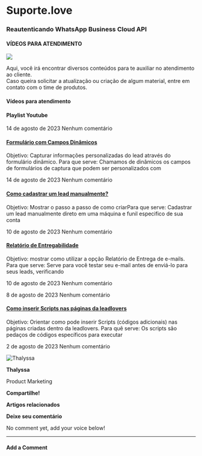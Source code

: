 # Suporte.love

### Reautenticando WhatsApp Business Cloud API

#### VÍDEOS PARA ATENDIMENTO

![](https://suporte.love/wp-content/uploads/2020/09/homeNew2023.svg)

Aqui, você irá encontrar diversos conteúdos para te auxiliar no atendimento ao cliente. \
Caso queira solicitar a atualização ou criação de algum material, entre em contato com o time de produtos.

#### Vídeos para atendimento

#### Playlist Youtube

14 de agosto de 2023 Nenhum comentário

#### [Formulário com Campos Dinâmicos](https://suporte.love/formulario-com-campos-dinamicos/)

Objetivo: Capturar informações personalizadas do lead através do formulário dinâmico. Para que serve: Chamamos de dinâmicos os campos de formulários de captura que podem ser personalizados com

14 de agosto de 2023 Nenhum comentário

#### [Como cadastrar um lead manualmente?](https://suporte.love/cadastrar-lead-manualmente/)

Objetivo: Mostrar o passo a passo de como criarPara que serve: Cadastrar um lead manualmente direto em uma máquina e funil especifico de sua conta

10 de agosto de 2023 Nenhum comentário

#### [Relatório de Entregabilidade](https://suporte.love/relatorio-de-entrega-de-e-mails/)

Objetivo: mostrar como utilizar a opção Relatório de Entrega de e-mails. Para que serve: Serve para você testar seu e-mail antes de enviá-lo para seus leads, verificando

10 de agosto de 2023 Nenhum comentário

8 de agosto de 2023 Nenhum comentário

#### [Como inserir Scripts nas páginas da leadlovers](https://suporte.love/inserir-script/)

Objetivo: Orientar como pode inserir Scripts (códigos adicionais) nas páginas criadas dentro da leadlovers. Para quê serve: Os scripts são pedaços de códigos específicos para executar

2 de agosto de 2023 Nenhum comentário

![Thalyssa](https://suporte.love/wp-content/uploads/2020/09/avatar-whats-afiliados-img-18341-20191204112756-281x300.jpg)

**Thalyssa**

Product Marketing

**Compartilhe!**

**Artigos relacionados**

**Deixe seu comentário**

No comment yet, add your voice below!

***

#### Add a Comment <a href="#reply-title" id="reply-title"></a>
